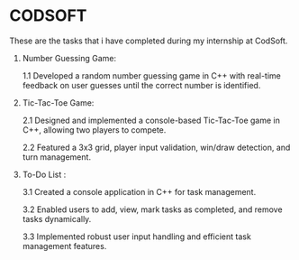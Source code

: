 # CODSOFT
These are the tasks that i have completed during my internship at CodSoft.

1. Number Guessing Game:
   
   1.1 Developed a random number guessing game in C++ with real-time feedback on user guesses until the correct number is identified.
   
2. Tic-Tac-Toe Game:
   
   2.1 Designed and implemented a console-based Tic-Tac-Toe game in C++, allowing two players to compete.
   
   2.2 Featured a 3x3 grid, player input validation, win/draw detection, and turn management.
   
4. To-Do List :
    
   3.1 Created a console application in C++ for task management.
   
   3.2 Enabled users to add, view, mark tasks as completed, and remove tasks dynamically.
   
   3.3 Implemented robust user input handling and efficient task management features.
